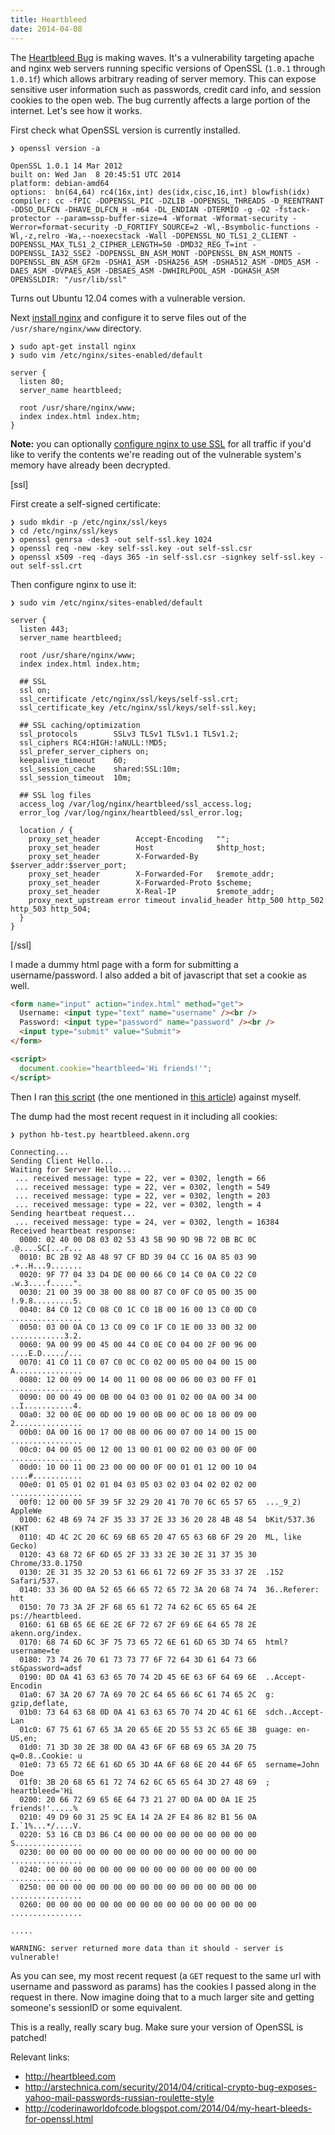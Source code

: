 ```yaml
---
title: Heartbleed
date: 2014-04-08
---
```


The [Heartbleed Bug](http://heartbleed.com/) is making waves. It's a vulnerability targeting apache and nginx web servers running specific versions of OpenSSL (`1.0.1` through `1.0.1f`) which allows arbitrary reading of server memory. This can expose sensitive user information such as passwords, credit card info, and session cookies to the open web. The bug currently affects a large portion of the internet. Let's see how it works.

First check what OpenSSL version is currently installed. 

```+wrap
❯ openssl version -a

OpenSSL 1.0.1 14 Mar 2012
built on: Wed Jan  8 20:45:51 UTC 2014
platform: debian-amd64
options:  bn(64,64) rc4(16x,int) des(idx,cisc,16,int) blowfish(idx)
compiler: cc -fPIC -DOPENSSL_PIC -DZLIB -DOPENSSL_THREADS -D_REENTRANT -DDSO_DLFCN -DHAVE_DLFCN_H -m64 -DL_ENDIAN -DTERMIO -g -O2 -fstack-protector --param=ssp-buffer-size=4 -Wformat -Wformat-security -Werror=format-security -D_FORTIFY_SOURCE=2 -Wl,-Bsymbolic-functions -Wl,-z,relro -Wa,--noexecstack -Wall -DOPENSSL_NO_TLS1_2_CLIENT -DOPENSSL_MAX_TLS1_2_CIPHER_LENGTH=50 -DMD32_REG_T=int -DOPENSSL_IA32_SSE2 -DOPENSSL_BN_ASM_MONT -DOPENSSL_BN_ASM_MONT5 -DOPENSSL_BN_ASM_GF2m -DSHA1_ASM -DSHA256_ASM -DSHA512_ASM -DMD5_ASM -DAES_ASM -DVPAES_ASM -DBSAES_ASM -DWHIRLPOOL_ASM -DGHASH_ASM
OPENSSLDIR: "/usr/lib/ssl"
```

Turns out Ubuntu 12.04 comes with a vulnerable version. 

Next [install nginx](https://www.digitalocean.com/community/tutorials/how-to-install-nginx-on-ubuntu-16-04) and configure it to serve files out of the `/usr/share/nginx/www` directory.

```nginxconf+wrap
❯ sudo apt-get install nginx
❯ sudo vim /etc/nginx/sites-enabled/default

server {
  listen 80;
  server_name heartbleed;

  root /usr/share/nginx/www;
  index index.html index.htm;
}
```

**Note:** you can optionally [configure nginx to use SSL](#ssl) for all traffic if you'd like to verify the contents we're reading out of the vulnerable system's memory have already been decrypted.

[ssl]

First create a self-signed certificate:

```+wrap
❯ sudo mkdir -p /etc/nginx/ssl/keys
❯ cd /etc/nginx/ssl/keys
❯ openssl genrsa -des3 -out self-ssl.key 1024
❯ openssl req -new -key self-ssl.key -out self-ssl.csr
❯ openssl x509 -req -days 365 -in self-ssl.csr -signkey self-ssl.key -out self-ssl.crt
```

Then configure nginx to use it:

```nginxconf
❯ sudo vim /etc/nginx/sites-enabled/default

server {
  listen 443;
  server_name heartbleed;

  root /usr/share/nginx/www;
  index index.html index.htm;

  ## SSL
  ssl on;
  ssl_certificate /etc/nginx/ssl/keys/self-ssl.crt;
  ssl_certificate_key /etc/nginx/ssl/keys/self-ssl.key;

  ## SSL caching/optimization
  ssl_protocols        SSLv3 TLSv1 TLSv1.1 TLSv1.2;
  ssl_ciphers RC4:HIGH:!aNULL:!MD5;
  ssl_prefer_server_ciphers on;
  keepalive_timeout    60;
  ssl_session_cache    shared:SSL:10m;
  ssl_session_timeout  10m;

  ## SSL log files
  access_log /var/log/nginx/heartbleed/ssl_access.log;
  error_log /var/log/nginx/heartbleed/ssl_error.log;

  location / {
    proxy_set_header        Accept-Encoding   "";
    proxy_set_header        Host              $http_host;
    proxy_set_header        X-Forwarded-By    $server_addr:$server_port;
    proxy_set_header        X-Forwarded-For   $remote_addr;
    proxy_set_header        X-Forwarded-Proto $scheme;
    proxy_set_header        X-Real-IP         $remote_addr;
    proxy_next_upstream error timeout invalid_header http_500 http_502 http_503 http_504;
  }
}
```

[/ssl]

I made a dummy html page with a form for submitting a username/password. I also added a bit of javascript that set a cookie as well. 

```html
<form name="input" action="index.html" method="get">
  Username: <input type="text" name="username" /><br />
  Password: <input type="password" name="password" /><br />
  <input type="submit" value="Submit">
</form>

<script>
  document.cookie="heartbleed='Hi friends!'";
</script>
```

Then I ran [this script](https://gist.github.com/l1fescape/10159084) (the one mentioned in [this article](https://www.mattslifebytes.com/?p=533)) against myself. 

The dump had the most recent request in it including all cookies:

```
❯ python hb-test.py heartbleed.akenn.org

Connecting...
Sending Client Hello...
Waiting for Server Hello...
 ... received message: type = 22, ver = 0302, length = 66
 ... received message: type = 22, ver = 0302, length = 549
 ... received message: type = 22, ver = 0302, length = 203
 ... received message: type = 22, ver = 0302, length = 4
Sending heartbeat request...
 ... received message: type = 24, ver = 0302, length = 16384
Received heartbeat response:
  0000: 02 40 00 D8 03 02 53 43 5B 90 9D 9B 72 0B BC 0C  .@....SC[...r...
  0010: BC 2B 92 A8 48 97 CF BD 39 04 CC 16 0A 85 03 90  .+..H...9.......
  0020: 9F 77 04 33 D4 DE 00 00 66 C0 14 C0 0A C0 22 C0  .w.3....f.....".
  0030: 21 00 39 00 38 00 88 00 87 C0 0F C0 05 00 35 00  !.9.8.........5.
  0040: 84 C0 12 C0 08 C0 1C C0 1B 00 16 00 13 C0 0D C0  ................
  0050: 03 00 0A C0 13 C0 09 C0 1F C0 1E 00 33 00 32 00  ............3.2.
  0060: 9A 00 99 00 45 00 44 C0 0E C0 04 00 2F 00 96 00  ....E.D...../...
  0070: 41 C0 11 C0 07 C0 0C C0 02 00 05 00 04 00 15 00  A...............
  0080: 12 00 09 00 14 00 11 00 08 00 06 00 03 00 FF 01  ................
  0090: 00 00 49 00 0B 00 04 03 00 01 02 00 0A 00 34 00  ..I...........4.
  00a0: 32 00 0E 00 0D 00 19 00 0B 00 0C 00 18 00 09 00  2...............
  00b0: 0A 00 16 00 17 00 08 00 06 00 07 00 14 00 15 00  ................
  00c0: 04 00 05 00 12 00 13 00 01 00 02 00 03 00 0F 00  ................
  00d0: 10 00 11 00 23 00 00 00 0F 00 01 01 12 00 10 04  ....#...........
  00e0: 01 05 01 02 01 04 03 05 03 02 03 04 02 02 02 00  ................
  00f0: 12 00 00 5F 39 5F 32 29 20 41 70 70 6C 65 57 65  ..._9_2) AppleWe
  0100: 62 4B 69 74 2F 35 33 37 2E 33 36 20 28 4B 48 54  bKit/537.36 (KHT
  0110: 4D 4C 2C 20 6C 69 6B 65 20 47 65 63 6B 6F 29 20  ML, like Gecko) 
  0120: 43 68 72 6F 6D 65 2F 33 33 2E 30 2E 31 37 35 30  Chrome/33.0.1750
  0130: 2E 31 35 32 20 53 61 66 61 72 69 2F 35 33 37 2E  .152 Safari/537.
  0140: 33 36 0D 0A 52 65 66 65 72 65 72 3A 20 68 74 74  36..Referer: htt
  0150: 70 73 3A 2F 2F 68 65 61 72 74 62 6C 65 65 64 2E  ps://heartbleed.
  0160: 61 6B 65 6E 6E 2E 6F 72 67 2F 69 6E 64 65 78 2E  akenn.org/index.
  0170: 68 74 6D 6C 3F 75 73 65 72 6E 61 6D 65 3D 74 65  html?username=te
  0180: 73 74 26 70 61 73 73 77 6F 72 64 3D 61 64 73 66  st&password=adsf
  0190: 0D 0A 41 63 63 65 70 74 2D 45 6E 63 6F 64 69 6E  ..Accept-Encodin
  01a0: 67 3A 20 67 7A 69 70 2C 64 65 66 6C 61 74 65 2C  g: gzip,deflate,
  01b0: 73 64 63 68 0D 0A 41 63 63 65 70 74 2D 4C 61 6E  sdch..Accept-Lan
  01c0: 67 75 61 67 65 3A 20 65 6E 2D 55 53 2C 65 6E 3B  guage: en-US,en;
  01d0: 71 3D 30 2E 38 0D 0A 43 6F 6F 6B 69 65 3A 20 75  q=0.8..Cookie: u
  01e0: 73 65 72 6E 61 6D 65 3D 4A 6F 68 6E 20 44 6F 65  sername=John Doe
  01f0: 3B 20 68 65 61 72 74 62 6C 65 65 64 3D 27 48 69  ; heartbleed='Hi
  0200: 20 66 72 69 65 6E 64 73 21 27 0D 0A 0D 0A 1E 25   friends!'.....%
  0210: 49 D9 60 31 25 9C EA 14 2A 2F E4 86 82 B1 56 0A  I.`1%...*/....V.
  0220: 53 16 CB D3 B6 C4 00 00 00 00 00 00 00 00 00 00  S...............
  0230: 00 00 00 00 00 00 00 00 00 00 00 00 00 00 00 00  ................
  0240: 00 00 00 00 00 00 00 00 00 00 00 00 00 00 00 00  ................
  0250: 00 00 00 00 00 00 00 00 00 00 00 00 00 00 00 00  ................
  0260: 00 00 00 00 00 00 00 00 00 00 00 00 00 00 00 00  ................

.....

WARNING: server returned more data than it should - server is vulnerable!
```

As you can see, my most recent request (a `GET` request to the same url with username and password as params) has the cookies I passed along in the request in there. Now imagine doing that to a much larger site and getting someone's sessionID or some equivalent.

This is a really, really scary bug. Make sure your version of OpenSSL is patched!

Relevant links:

- http://heartbleed.com
- http://arstechnica.com/security/2014/04/critical-crypto-bug-exposes-yahoo-mail-passwords-russian-roulette-style
- http://coderinaworldofcode.blogspot.com/2014/04/my-heart-bleeds-for-openssl.html